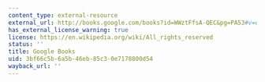 ```yaml
---
content_type: external-resource
external_url: http://books.google.com/books?id=WWztFfsA-QEC&pg=PA53#v=onepage
has_external_license_warning: true
license: https://en.wikipedia.org/wiki/All_rights_reserved
status: ''
title: Google Books
uid: 3bf66c5b-6a5b-46eb-85c3-0e7178800d54
wayback_url: ''
---
```

